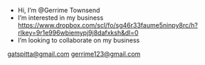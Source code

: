- Hi, I’m @Gerrime Townsend
- I’m interested in my business 
https://www.dropbox.com/scl/fo/sg46r33faume5ninpy8rc/h?rlkey=9r1e996wbiemypj9j8dafxksh&dl=0
- I’m looking to collaborate on my business 

gatspitta@gmail.com
gerrime123@gmail.com
